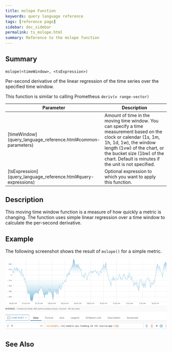 ```yaml
---
title: mslope Function
keywords: query language reference
tags: [reference page]
sidebar: doc_sidebar
permalink: ts_mslope.html
summary: Reference to the mslope function
---
```


## Summary
```
mslope(<timeWindow>, <tsExpression>)
```

Per-second derivative of the linear regression of the time series over the specified time window.

This function is similar to calling Prometheus `deriv(v range-vector)`

<table style="width: 100%;">
<tbody>
<thead>
<tr><th width="20%">Parameter</th><th width="80%">Description</th></tr>
</thead>
<tr>
<td markdown="span">[timeWindow](query_language_reference.html#common-parameters)</td>
<td markdown="span">Amount of time in the moving time window. You can specify a time measurement based on the clock or calendar (1s, 1m, 1h, 1d, 1w), the window length (1vw) of the chart, or the bucket size (1bw) of the chart. Default is minutes if the unit is not specified.</td></tr>
<tr>
<td markdown="span"> [tsExpression](query_language_reference.html#query-expressions)</td>
<td>Optional expression to which you want to apply this function. </td>
</tr>
</tbody>
</table>

## Description

This moving time window function is a measure of how quickly a metric is changing. The function uses simple linear regression over a time window to calculate the per-second derivative.

<!---
`mslope()` differs from similar functions as follows:
* rate() -- In contrast to `rate()`, `mslope()` uses more than two smaples using simple linear regression (also called least-squares regression)
* integral() --
* integrate() --

Note: I expect confusion from our uses about whether to use this or integral or integrate.  We should clearly call out the differences.  One difference i can think of is that this function considers more points in computing the rate of change.
--->

## Example

The following screenshot shows the result of `mslope()` for a simple metric.

![mslope function](images/ts_mslope.png)

## See Also
